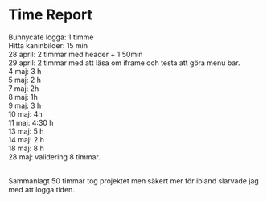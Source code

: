 # Time Report
Bunnycafe logga: 1 timme
<br>Hitta kaninbilder: 15 min
<br>28 april: 2 timmar med header + 1:50min
<br>29 april: 2 timmar med att läsa om iframe och testa att göra menu bar.
<br>4 maj: 3 h
<br>5 maj: 2 h
<br>7 maj: 2h
<br>8 maj: 1h
<br>9 maj: 3 h
<br>10 maj: 4h
<br>11 maj: 4:30 h
<br>13 maj: 5 h
<br>14 maj: 2 h
<br>18 maj: 8 h
<br>28 maj: validering 8 timmar.


<br>Sammanlagt 50 timmar tog projektet men säkert mer för ibland slarvade jag med att logga tiden.
